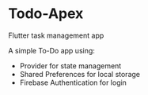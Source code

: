 # Todo-Apex

Flutter task management app

A simple To-Do app using:

- Provider for state management
- Shared Preferences for local storage
- Firebase Authentication for login
